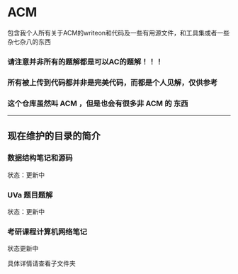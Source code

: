 # ACM
包含我个人所有关于ACM的writeon和代码及一些有用源文件，和工具集或者一些杂七杂八的东西

### 请注意并非所有的题解都是可以AC的题解！！！

### 所有被上传到代码都并非是完美代码，而都是个人见解，仅供参考

### 这个仓库虽然叫 ACM ，但是也会有很多非 ACM 的 东西

---

## 现在维护的目录的简介

### 数据结构笔记和源码 

状态：更新中

### UVa 题目题解

状态：更新中

### 考研课程计算机网络笔记

状态更新中

具体详情请查看子文件夹
